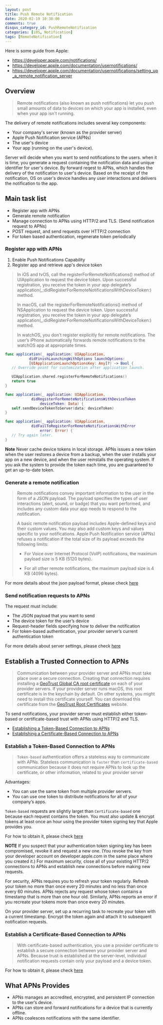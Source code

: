 ```yaml
---
layout: post
title: Push Remote Notification
date: 2020-02-19 10:38:00
comments: true
disqus_category_id: PushRemoteNotification
categories: [iOS, Notification]
tags: [RemoteNotification]
---
```


Here is some guide from Apple:

- https://developer.apple.com/notifications/
- https://developer.apple.com/documentation/usernotifications/
- https://developer.apple.com/documentation/usernotifications/setting_up_a_remote_notification_server

## Overview

> Remote notifications (also known as push notifications) let you push small amounts of data to devices on which your app is installed, even when your app isn't running.

The delivery of remote notifications includes several key components:

- Your company's server (known as the provider server)
- Apple Push Notification service (APNs)
- The user's device
- Your app (running on the user's device).

Server will decide when you want to send notifications to the users. when it is time, you generate a request containing the notification data and unique identifier for user's device. By forward reqest to APNs, which handles the delivery of the notification to user's device. Based on the receipt of the notification, OS on user's device handles any user interactions and delivers the notification to the app.

## Main task list

- Register app with APNs
- Generate remote notification
- Manage connection to APNs using HTTP/2 and TLS. (Send notification request to APNs)
- POST request, and send requests over HTTP/2 connection
- For token based authentication, regenerate token periodically

### Register app with APNs

1. Enable Push Notifications Capability
2. Register app and retrieve app's device token
> In iOS and tvOS, call the registerForRemoteNotifications() method of UIApplication to request the device token. Upon successful registration, you receive the token in your app delegate’s application(_:didRegisterForRemoteNotificationsWithDeviceToken:) method.
>
> In macOS, call the registerForRemoteNotifications() method of NSApplication to request the device token. Upon successful registration, you receive the token in your app delegate’s application(_:didRegisterForRemoteNotificationsWithDeviceToken:) method.
>
> In watchOS, you don't register explicitly for remote notifications. The user’s iPhone automatically forwards remote notifications to the watchOS app at appropriate times.

```swift
func application(_ application: UIApplication,
           didFinishLaunchingWithOptions launchOptions:
           [UIApplicationLaunchOptionsKey: Any]?) -> Bool {
   // Override point for customization after application launch.

   UIApplication.shared.registerForRemoteNotifications()
   return true
}

func application(_ application: UIApplication,
            didRegisterForRemoteNotificationsWithDeviceToken
                deviceToken: Data) {
   self.sendDeviceTokenToServer(data: deviceToken)
}

func application(_ application: UIApplication,
            didFailToRegisterForRemoteNotificationsWithError
                error: Error) {
   // Try again later.
}
```

**Note**
Never cache device tokens in local storage. APNs issues a new token when the user restores a device from a backup, when the user installs your app on a new device, and when the user reinstalls the operating system. If you ask the system to provide the token each time, you are guaranteed to get an up-to-date token.

### Generate a remote notification

> Remote notifications convey important information to the user in the form of a JSON payload. The payload specifies the types of user interactions (alert, sound, or badge) that you want performed, and includes any custom data your app needs to respond to the notification.
>
> A basic remote notification payload includes Apple-defined keys and their custom values. You may also add custom keys and values specific to your notifications. Apple Push Notification service (APNs) refuses a notification if the total size of its payload exceeds the following limits:
>
> - For Voice over Internet Protocol (VoIP) notifications, the maximum payload size is 5 KB (5120 bytes).
>
> - For all other remote notifications, the maximum payload size is 4 KB (4096 bytes).

For more details about the json payload format, please check [here](https://developer.apple.com/documentation/usernotifications/setting_up_a_remote_notification_server/generating_a_remote_notification)

### Send notification requests to APNs

The request must include:

- The JSON payload that you want to send
- The device token for the user’s device
- Request-header fields specifying how to deliver the notification
- For token-based authentication, your provider server’s current authentication token

For more details about server settings, please check [here](https://developer.apple.com/documentation/usernotifications/setting_up_a_remote_notification_server/sending_notification_requests_to_apns)

## Establish a Trusted Connection to APNs

> Communication between your provider server and APNs must take place over a secure connection. Creating that connection requires installing a [GeoTrust Global CA root certificate](https://www.geotrust.com/resources/root_certificates/certificates/GeoTrust_Global_CA.pem) on each of your provider servers. If your provider server runs macOS, this root certificate is in the keychain by default. On other systems, you might need to install this certificate yourself. You can download this certificate from the [GeoTrust Root Certificates](https://www.geotrust.com/resources/root-certificates/) website.

To send notifications, your provider server must establish either token-based or certificate-based trust with APNs using HTTP/2 and TLS.

- [Establishing a Token-Based Connection to APNs](https://developer.apple.com/documentation/usernotifications/setting_up_a_remote_notification_server/establishing_a_token-based_connection_to_apns)
- [Establishing a Certificate-Based Connection to APNs](https://developer.apple.com/documentation/usernotifications/setting_up_a_remote_notification_server/establishing_a_certificate-based_connection_to_apns)

### Establish a Token-Based Connection to APNs

> `Token-based` authentication offers a stateless way to communicate with APNs. Stateless communication is `faster` than `certificate-based` communication because it does not require APNs to look up the certificate, or other information, related to your provider server

Advantages:

- You can use the same token from multiple provider servers.
- You can use one token to distribute notifications for all of your company’s apps.

`Token-based` requests are slightly larget than `Certificate-based` one because each request contains the token. You must also update & encrypt tokens at least once an hour using the provider token signing key that Apple provides you.

For how to obtain it, please check [here](https://developer.apple.com/documentation/usernotifications/setting_up_a_remote_notification_server/establishing_a_token-based_connection_to_apns)

**NOTE**
If you suspect that your authentication token signing key has been compromised, revoke it and request a new one. (You revoke the key from your developer account on developer.apple.com in the same place where you created it.) For maximum security, close all of your existing HTTP/2 connections to APNs and establish new connections before making new requests.

For security, APNs requires you to refresh your token regularly. Refresh your token no more than once every 20 minutes and no less than once every 60 minutes. APNs rejects any request whose token contains a timestamp that is more than one hour old. Similarly, APNs reports an error if you recreate your tokens more than once every 20 minutes.

On your provider server, set up a recurring task to recreate your token with a current timestamp. Encrypt the token again and attach it to subsequent notification requests.

### Establish a Certificate-Based Connection to APNs

> With certificate-based authentication, you use a provider certificate to establish a secure connection between your provider server and APNs. Because trust is established at the server-level, individual notification requests contain only your payload and a device token.

For how to obtain it, please check [here](https://developer.apple.com/documentation/usernotifications/setting_up_a_remote_notification_server/establishing_a_certificate-based_connection_to_apns)

## What APNs Provides

- APNs manages an accredited, encrypted, and persistent IP connection to the user’s device.
- APNs can store and forward notifications for a device that is currently offline.
- APNs coalesces notifications with the same identifier.
